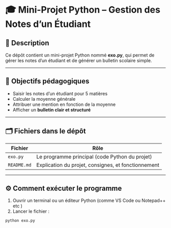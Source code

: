 # 🎓 Mini-Projet Python – Gestion des Notes d’un Étudiant

## 📌 Description

Ce dépôt contient un mini-projet Python nommé **exo.py**, qui permet de gérer les notes d’un étudiant et de générer un bulletin scolaire simple.

---

## 🧾 Objectifs pédagogiques

- Saisir les notes d’un étudiant pour 5 matières
- Calculer la moyenne générale
- Attribuer une mention en fonction de la moyenne
- Afficher un **bulletin clair et structuré**

---

## 🗂️ Fichiers dans le dépôt

| Fichier   | Rôle                                                         |
|-----------|--------------------------------------------------------------|
| `exo.py`  | Le programme principal (code Python du projet)               |
| `README.md` | Explication du projet, consignes, et fonctionnement         |

---

## ⚙️ Comment exécuter le programme

1. Ouvrir un terminal ou un éditeur Python (comme VS Code ou Notepad++ etc )
2. Lancer le fichier :

```bash
python exo.py
